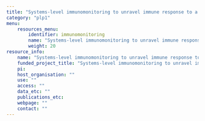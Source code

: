 ```yaml
---
title: "Systems-level immunomonitoring to unravel immune response to a novel pathogen"
category: "plp1"
menu:
    resources_menu:
        identifier: immunomonitoring
        name: "Systems-level immunomonitoring to unravel immune response to a novel pathogen"
        weight: 20
resource_info:
    name: "Systems-level immunomonitoring to unravel immune response to a novel pathogen"
    funded_project_title: "Systems-level immunomonitoring to unravel immune response to a novel pathogen"
    pi:
    host_organisation: ""
    use: ""
    access: ""
    data_etc: ""
    publications_etc:
    webpage: ""
    contact: ""
---
```

